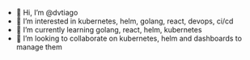 - 👋 Hi, I’m @dvtiago
- 👀 I’m interested in kubernetes, helm, golang, react, devops, ci/cd
- 🌱 I’m currently learning golang, react, helm, kubernetes
- 💞️ I’m looking to collaborate on kubernetes, helm and dashboards to manage them


<!---
- 📫 How to reach me ...
dvtiago/dvtiago is a ✨ special ✨ repository because its `README.md` (this file) appears on your GitHub profile.
You can click the Preview link to take a look at your changes.
--->
